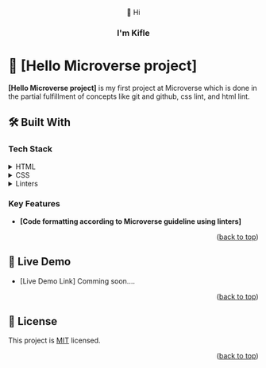 <a name="readme-top"></a>

<div align="center">
  👋 Hi
  <br/>

  <h3><b>I'm Kifle</b></h3>

</div>


# 📖 [Hello Microverse project] <a name="about-project"></a>

**[Hello Microverse project]** is my first project at Microverse which is done in the partial fulfillment of concepts like git and github, css lint, and html lint.

## 🛠 Built With <a name="built-with"></a>

### Tech Stack <a name="tech-stack"></a>

<details>
  <summary>HTML</summary>
  
</details>

<details>
  <summary>CSS</summary>
  
</details>

<details>
<summary>Linters</summary>
  <ul>
    <li>Lighthouse></li>
    <li>Webhint</li>
    <li>Stylelint</li>
  </ul>
</details>

### Key Features <a name="key-features"></a>

- **[Code formatting according to Microverse guideline using linters]**

<p align="right">(<a href="#readme-top">back to top</a>)</p>

## 🚀 Live Demo <a name="live-demo"></a>

- [Live Demo Link] Comming soon....

<p align="right">(<a href="#readme-top">back to top</a>)</p>


## 📝 License <a name="license"></a>

This project is [MIT](./LICENSE) licensed.

<p align="right">(<a href="#readme-top">back to top</a>)</p>
